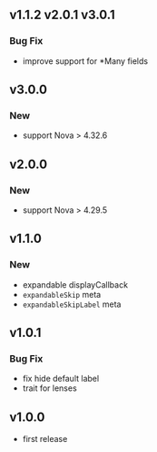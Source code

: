 ## v1.1.2 v2.0.1 v3.0.1

### Bug Fix

-   improve support for \*Many fields

## v3.0.0

### New

-   support Nova > 4.32.6

## v2.0.0

### New

-   support Nova > 4.29.5

## v1.1.0

### New

-   expandable displayCallback
-   `expandableSkip` meta
-   `expandableSkipLabel` meta

## v1.0.1

### Bug Fix

-   fix hide default label
-   trait for lenses

## v1.0.0

-   first release
